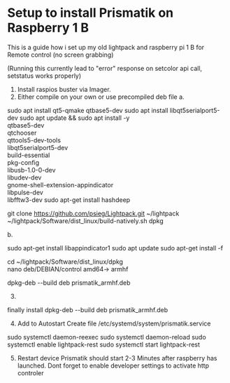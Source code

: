 # Setup to install Prismatik on Raspberry 1 B 
This is a guide how i set up my old lightpack and raspberry pi 1 B for Remote control (no screen grabbing)

(Running this currently lead to "error" response on setcolor api call, setstatus works properly)

1. Install raspios buster via Imager.
2. Either compile on your own or use precompiled deb file
a.

sudo apt install qt5-qmake qtbase5-dev
sudo apt install libqt5serialport5-dev
sudo apt update && sudo apt install -y \
  qtbase5-dev \
  qtchooser \
  qttools5-dev-tools \
  libqt5serialport5-dev \
  build-essential \
  pkg-config \
  libusb-1.0-0-dev \
  libudev-dev \
  gnome-shell-extension-appindicator \
  libpulse-dev \
  libfftw3-dev
sudo apt-get install hashdeep


git clone https://github.com/psieg/Lightpack.git ~/lightpack
~/lightpack/Software/dist_linux/build-natively.sh dpkg


b.

sudo apt-get install libappindicator1
sudo apt update
sudo apt-get install -f


cd ~/lightpack/Software/dist_linux/dpkg  
nano deb/DEBIAN/control
amd64-> armhf

dpkg-deb --build deb prismatik_armhf.deb

3. 
finally install
dpkg-deb --build deb prismatik_armhf.deb


4. Add to Autostart
Create file /etc/systemd/system/prismatik.service

sudo systemctl daemon-reexec
sudo systemctl daemon-reload
sudo systemctl enable lightpack-rest
sudo systemctl start lightpack-rest

5. Restart device
Prismatik should start 2-3 Minutes after raspberry has launched.
Dont forget to enable developer settings to activate http controler